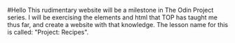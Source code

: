 #Hello
This rudimentary website will be a milestone in The Odin Project series. I will be exercising the elements and html that TOP has taught me thus far, and create a website with that knowledge. The lesson name for this is called: "Project: Recipes".